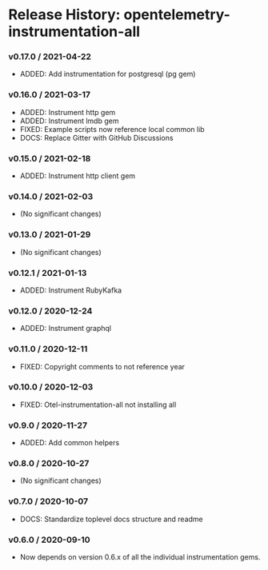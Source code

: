 # Release History: opentelemetry-instrumentation-all

### v0.17.0 / 2021-04-22

* ADDED: Add instrumentation for postgresql (pg gem) 

### v0.16.0 / 2021-03-17

* ADDED: Instrument http gem 
* ADDED: Instrument lmdb gem 
* FIXED: Example scripts now reference local common lib 
* DOCS: Replace Gitter with GitHub Discussions 

### v0.15.0 / 2021-02-18

* ADDED: Instrument http client gem 

### v0.14.0 / 2021-02-03

* (No significant changes)

### v0.13.0 / 2021-01-29

* (No significant changes)

### v0.12.1 / 2021-01-13

* ADDED: Instrument RubyKafka

### v0.12.0 / 2020-12-24

* ADDED: Instrument graphql 

### v0.11.0 / 2020-12-11

* FIXED: Copyright comments to not reference year 

### v0.10.0 / 2020-12-03

* FIXED: Otel-instrumentation-all not installing all 

### v0.9.0 / 2020-11-27

* ADDED: Add common helpers 

### v0.8.0 / 2020-10-27

* (No significant changes)

### v0.7.0 / 2020-10-07

* DOCS: Standardize toplevel docs structure and readme 

### v0.6.0 / 2020-09-10

* Now depends on version 0.6.x of all the individual instrumentation gems.
